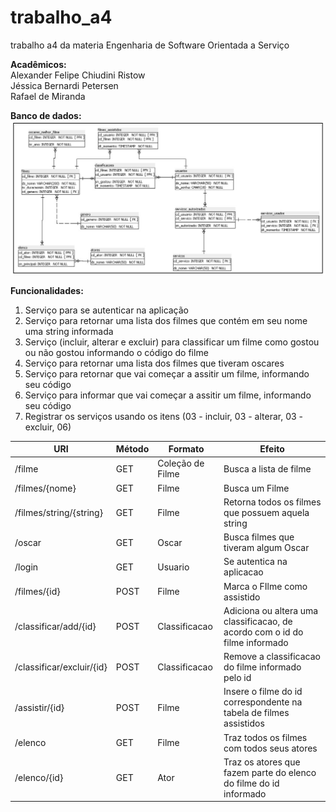 # trabalho_a4
 trabalho a4 da materia Engenharia de Software Orientada a Serviço

**Acadêmicos:**  
Alexander Felipe Chiudini Ristow  
Jéssica Bernardi Petersen  
Rafael de Miranda  

  
**Banco de dados:**
![Screenshot](mer.png)

**Funcionalidades:**
1. Serviço para se autenticar na aplicação
2. Serviço para retornar uma lista dos filmes que contém em seu nome uma string informada
3. Serviço (incluir, alterar e excluir) para classificar um filme como gostou ou não gostou informando o código do filme
4. Serviço para retornar uma lista dos filmes que tiveram oscares
5. Serviço para retornar que vai começar a assitir um filme, informando seu código
6. Serviço para informar que vai começar a assitir um filme, informando seu código
7. Registrar os serviços usando os itens (03 - incluir, 03 - alterar, 03 - excluir, 06)
  
URI | Método | Formato | Efeito
---|----|---|---
/filme | GET | Coleção de Filme| Busca a lista de filme
/filmes/{nome} | GET | Filme| Busca um Filme
/filmes/string/{string} | GET | Filme | Retorna todos os filmes que possuem aquela string
/oscar| GET| Oscar| Busca filmes que tiveram algum Oscar
/login | GET | Usuario | Se autentica na aplicacao
/filmes/{id} | POST | Filme | Marca o FIlme como assistido
/classificar/add/{id} | POST | Classificacao | Adiciona ou altera uma classificacao, de acordo com o id do filme informado
/classificar/excluir/{id} | POST | Classificacao | Remove a classificacao do filme informado pelo id
/assistir/{id} | POST | Filme | Insere o filme do id correspondente na tabela de filmes assistidos
/elenco | GET | Filme | Traz todos os filmes com todos seus atores
/elenco/{id} | GET | Ator | Traz os atores que fazem parte do elenco do filme do id informado
